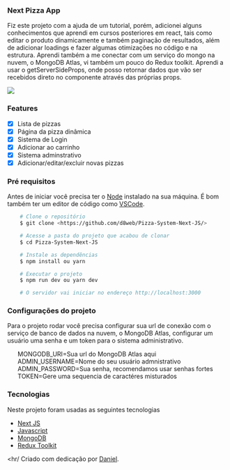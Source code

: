 ### Next Pizza App

<p>Fiz este projeto com a ajuda de um tutorial, porém, adicionei alguns conhecimentos que aprendi em cursos posteriores em react, tais como editar o produto dinamicamente e também paginação de resultados, além de adicionar loadings e fazer algumas otimizações no código e na estrutura. Aprendi também a me conectar com um serviço do mongo na nuvem, o MongoDB Atlas, vi também um pouco do Redux toolkit. Aprendi a usar o getServerSideProps, onde posso retornar dados que vão ser recebidos direto no componente através das próprias props.</p>

<img src="https://github.com/d8web/Pizza-System-Next-JS/blob/master/public/img/pizza.gif"/>

### Features

- [x] Lista de pizzas
- [x] Página da pizza dinâmica
- [x] Sistema de Login
- [x] Adicionar ao carrinho
- [x] Sistema adminstrativo
- [x] Adicionar/editar/excluir novas pizzas

### Pré requisitos
Antes de iniciar você precisa ter o [Node](https://nodejs.org/en/) instalado na sua máquina. É bom também ter um editor de código como [VSCode](https://code.visualstudio.com/).

```bash
    # Clone o repositório
    $ git clone <https://github.com/d8web/Pizza-System-Next-JS/>

    # Acesse a pasta do projeto que acabou de clonar
    $ cd Pizza-System-Next-JS

    # Instale as dependências
    $ npm install ou yarn

    # Executar o projeto
    $ npm run dev ou yarn dev

    # O servidor vai iniciar no endereço http://localhost:3000
```

### Configurações do projeto

Para o projeto rodar você precisa configurar sua url de conexão com o serviço de banco de dados na nuvem, o MongoDB Atlas, configurar um usuário uma senha e um token para o sistema administrativo.

<ul style="list-style: none">
    <li>MONGODB_URI=Sua url do MongoDB Atlas aqui</li>
    <li>ADMIN_USERNAME=Nome do seu usuário admnistrativo</li>
    <li>ADMIN_PASSWORD=Sua senha, recomendamos usar senhas fortes</li>
    <li>TOKEN=Gere uma sequencia de caractéres misturados</li>
</ul>

### Tecnologias

Neste projeto foram usadas as seguintes tecnologias

- [Next JS](https://nextjs.org/)
- [Javascript](https://developer.mozilla.org/pt-BR/docs/Web/JavaScript)
- [MongoDB](https://www.mongodb.com/)
- [Redux Toolkit](https://redux-toolkit.js.org/)

<hr/
Criado com dedicação por [Daniel](https://github.com/d8web/).
